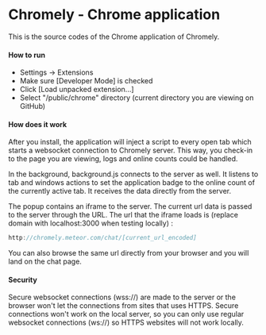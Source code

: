 Chromely - Chrome application
=============

This is the source codes of the Chrome application of Chromely.

#### How to run

- Settings -> Extensions
- Make sure [Developer Mode] is checked
- Click [Load unpacked extension...]
- Select "/public/chrome" directory (current directory you are viewing on GitHub)

#### How does it work
After you install, the application will inject a script to every open tab which starts a websocket connection to Chromely server. This way, you check-in to the page you are viewing, logs and online counts could be handled.

In the background, background.js connects to the server as well. It listens to tab and windows actions to set the application badge to the online count of the currently active tab. It receives the data directly from the server.

The popup contains an iframe to the server. The current url data is passed to the server through the URL. The url that the iframe loads is (replace domain with localhost:3000 when testing locally) :
```javascript
http://chromely.meteor.com/chat/[current_url_encoded]
```
You can also browse the same url directly from your browser and you will land on the chat page.
#### Security
Secure websocket connections (wss://) are made to the server or the browser won't let the connections from sites that uses HTTPS. Secure connections won't work on the local server, so you can only use regular websocket connections (ws://) so HTTPS websites will not work locally.
